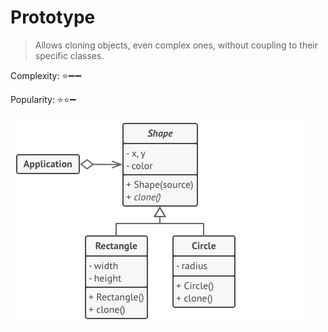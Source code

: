 # Prototype

> Allows cloning objects, even complex ones, without coupling to their specific classes.

Complexity: :star::heavy_minus_sign::heavy_minus_sign:

Popularity: :star::star::heavy_minus_sign:

![Pseudo code Prototype](../../images/prototype.png)
